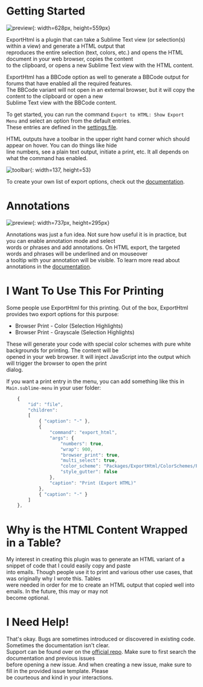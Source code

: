 # Getting Started

![preview](res://Packages/ExportHtml/docs/src/markdown/images/preview.png){: width=628px, height=559px}

ExportHtml is a plugin that can take a Sublime Text view (or selection(s) within a view) and generate a HTML output that  
reproduces the entire selection (text, colors, etc.) and opens the HTML document in your web browser, copies the content  
to the clipboard, or opens a new Sublime Text view with the HTML content.

ExportHtml has a BBCode option as well to generate a BBCode output for forums that have enabled all the required features.  
The BBCode variant will not open in an external browser, but it will copy the content to the clipboard or open a new  
Sublime Text view with the BBCode content.

To get started, you can run the command `Export to HTML: Show Export Menu` and select an option from the default entries.  
These entries are defined in the [settings file](sub://Packages/ExportHtml/ExportHtml.sublime-settings).

HTML outputs have a toolbar in the upper right hand corner which should appear on hover.  You can do things like hide  
line numbers, see a plain text output, initiate a print, etc.  It all depends on what the command has enabled.

![toolbar](res://Packages/ExportHtml/docs/src/markdown/images/toolbar.png){: width=137, height=53}

To create your own list of export options, check out the [documentation](https://codebyzach.github.io/sublime_export_html/usage/#exporting-html).

# Annotations

![preview](res://Packages/ExportHtml/docs/src/markdown/images/annotation_preview.png){: width=737px, height=295px}

Annotations was just a fun idea.  Not sure how useful it is in practice, but you can enable annotation mode and select  
words or phrases and add annotations.  On HTML export, the targeted words and phrases will be underlined and on mouseover  
a tooltip with your annotation will be visible.  To learn more read about annotations in the [documentation](https://codebyzach.github.io/sublime_export_html/usage/#annotations-html-only).

# I Want To Use This For Printing

Some people use ExportHtml for this printing. Out of the box, ExportHtml provides two export options for this purpose:

- Browser Print - Color (Selection Highlights)
- Browser Print - Grayscale (Selection Highlights)

These will generate your code with special color schemes with pure white backgrounds for printing.  The content will be  
opened in your web browser. It will inject JavaScript into the output which will trigger the browser to open the print  
dialog.

If you want a print entry in the menu, you can add something like this in `Main.sublime-menu` in your user folder:

```js
    {
        "id": "file",
        "children":
        [
            { "caption": "-" },
            {
                "command": "export_html",
                "args": {
                    "numbers": true,
                    "wrap": 900,
                    "browser_print": true,
                    "multi_select": true,
                    "color_scheme": "Packages/ExportHtml/ColorSchemes/Print-Grayscale.tmTheme",
                    "style_gutter": false
                },
                "caption": "Print (Export HTML)"
            },
            { "caption": "-" }
        ]
    },
```

# Why is the HTML Content Wrapped in a Table?

My interest in creating this plugin was to generate an HTML variant of a snippet of code that I could easily copy and paste  
into emails.  Though people use it to print and various other use cases, that was originally why I wrote this. Tables  
were needed in order for me to create an HTML output that copied well into emails. In the future, this may or may not  
become optional.

# I Need Help!

That's okay.  Bugs are sometimes introduced or discovered in existing code.  Sometimes the documentation isn't clear.  
Support can be found over on the [official repo](https://github.com/CodeByZach/sublime_export_html/issues).  Make sure to first search the documentation and previous issues  
before opening a new issue.  And when creating a new issue, make sure to fill in the provided issue template.  Please  
be courteous and kind in your interactions.
